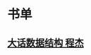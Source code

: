 # 书单

##  [大话数据结构 程杰](https://github.com/chudingkun/readerBox/blob/master/books/dataStructureAndArithmetic/%E5%A4%A7%E8%AF%9D%E6%95%B0%E6%8D%AE%E7%BB%93%E6%9E%84.md)